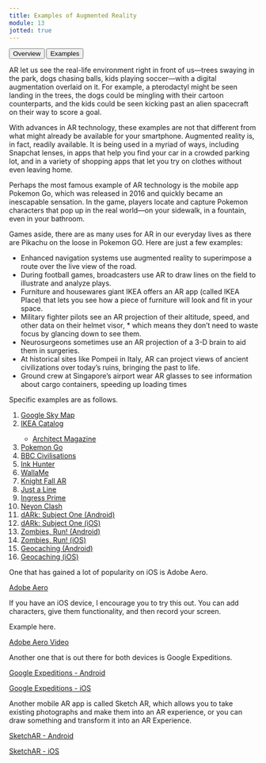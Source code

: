 ```yaml
---
title: Examples of Augmented Reality
module: 13
jotted: true
---
```


<div class="tab">
  <button class="tablinks active" onclick="openTab(event, 'Overview')">Overview</button>
  <button class="tablinks" onclick="openTab(event, 'Examples')">Examples</button>
  
</div>

<div id="Overview" class="tabcontent" style="display:block">

<p>AR let us see the real-life environment right in front of us—trees swaying in the park, dogs chasing balls, kids playing soccer—with a digital augmentation overlaid on it. For example,  a pterodactyl might be seen landing in the trees, the dogs could be mingling with their cartoon counterparts, and the kids could be seen kicking past an alien spacecraft on their way to score a goal.</p>

<p>With advances in AR technology, these examples are not that different from what might already be available for your smartphone. Augmented reality is, in fact, readily available. It is being used in a myriad of ways, including Snapchat lenses, in apps that help you find your car in a crowded parking lot, and in a variety of shopping apps that let you try on clothes without even leaving home.</p>
</div>


<div id="Examples" class="tabcontent">
<p>Perhaps the most famous example of AR technology is the mobile app Pokemon Go, which was released in 2016 and quickly became an inescapable sensation. In the game, players locate and capture Pokemon characters that pop up in the real world—on your sidewalk, in a fountain, even in your bathroom.</p>

<p>Games aside, there are as many uses for AR in our everyday lives as there are Pikachu on the loose in Pokemon GO. Here are just a few examples:</p>

<ul>
<li>Enhanced navigation systems use augmented reality to superimpose a route over the live view of the road.</li>
<li>During football games, broadcasters use AR to draw lines on the field to illustrate and analyze plays.</li>
<li>Furniture and housewares giant IKEA offers an AR app (called IKEA Place) that lets you see how a piece of furniture will look and fit in your space.</li>
<li>Military fighter pilots see an AR projection of their altitude, speed, and other data on their helmet visor, * which means they don’t need to waste focus by glancing down to see them.</li>
<li>Neurosurgeons sometimes use an AR projection of a 3-D brain to aid them in surgeries.   </li>
<li>At historical sites like Pompeii in Italy, AR can project views of ancient civilizations over today’s ruins, bringing the past to life.</li>
<li>Ground crew at Singapore’s airport wear AR glasses to see information about cargo containers, speeding up loading times</li>
</ul>
<p>Specific examples are as follows.</p>
<ol>
<li><a href="https://play.google.com/store/apps/details?id=com.google.android.stardroid&hl=" target="_new">Google Sky Map</a></li>
<li><a href="https://apps.apple.com/us/app/ikea-place/id1279244498" target="_new">IKEA Catalog</a></li>
    <ul>
    <li><a href="https://www.architectmagazine.com/technology/ikea-launches-augmented-reality-application_o" target="_new">Architect Magazine</a>
    </li>
    </ul>
<li><a href="https://www.pokemon.com/us/app/pokemon-go/" target="_new">Pokemon Go</a></li>
<li><a href="https://www.bbc.co.uk/taster/pilots/civilisations-ar" target="_new">BBC Civilisations</a></li>
<li><a href="http://www.inkhunter.tattoo/" target="_new">Ink Hunter</a></li>
<li><a href="http://walla.me/" target="_new">WallaMe</a></li>
<li><a href="https://www.wearvr.com/apps/knightfall-ar" target="_new">Knight Fall AR</a></li>
<li><a href="https://justaline.withgoogle.com/" target="_new">Just a Line</a></li>
<li><a href="https://www.ingress.com/game/" target="_new">Ingress Prime</a></li>
<li><a href="https://www.reaktor-berlin.com/neyon-clash" target="_new">Neyon Clash</a></li>
<li><a href="https://play.google.com/store/apps/details?id=fm.combo.dARkSubjectOne&hl=en" target="_new">dARk: Subject One (Android)</a></li>
<li><a href="https://apps.apple.com/app/id1312987602" target="_new">dARk: Subject One (iOS)</a></li>
<li><a href="https://play.google.com/store/apps/details?id=com.sixtostart.zombiesrunclient&hl=en" target="_new">Zombies, Run! (Android)</a></li>
<li><a href="https://itunes.apple.com/app/id503519713" target="_new">Zombies, Run! (iOS)</a></li>
<li><a href="https://play.google.com/store/apps/details?id=com.groundspeak.geocaching.intro&hl=en" target="_new">Geocaching (Android)</a></li>
<li><a href="https://itunes.apple.com/app/id329541503" target="_new">Geocaching (iOS)</a></li>
</ol>

<p>One that has gained a lot of popularity on iOS is Adobe Aero.</p>

<a href="https://apps.apple.com/app/adobe-aero/id1401748913?ls=1&~tags=ios&~tags=adotcom&_branch_match_id=756997448203900990&utm_source=Adobe-web&utm_campaign=Try-2019-11-All&utm_medium=web-app" target="_new">Adobe Aero</a>

<p>If you have an iOS device, I encourage you to try this out. You can add characters, give them functionality, and then record your screen.</p>

<p>Example here.</p>

<p><a href="//www.youtube.com/embed/RjEYH6YIf0g" data-lity>Adobe Aero Video</a></p>

<p>Another one that is out there for both devices is Google Expeditions.</p>

<p><a href="https://play.google.com/store/apps/details?id=com.google.vr.expeditions" target="_new">Google Expeditions - Android</a></p>

<p><a href="https://itunes.apple.com/us/app/expeditions/id1131711060" target="_new">Google Expeditions - iOS</a></p>

<p>Another mobile AR app is called Sketch AR, which allows you to take existing photographs and make them into an AR experience, or you can draw something and transform it into an AR Experience.</p>

<p><a href="https://play.google.com/store/apps/details?id=ktech.sketchar" target="_new">SketchAR - Android</a></p>

<p><a href="https://itunes.apple.com/us/app/sketchar-drawing-using-augmented-reality/id1221482822?l=ru&ls=1&mt=8" target="_new">SketchAR - iOS</a></p>

</div>